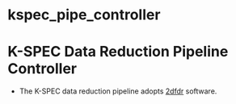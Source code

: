 # kspec_pipe_controller

# K-SPEC Data Reduction Pipeline Controller
* The K-SPEC data reduction pipeline adopts [2dfdr](https://dev.aao.org.au/rds/2dfdr/2dfdr) software.
